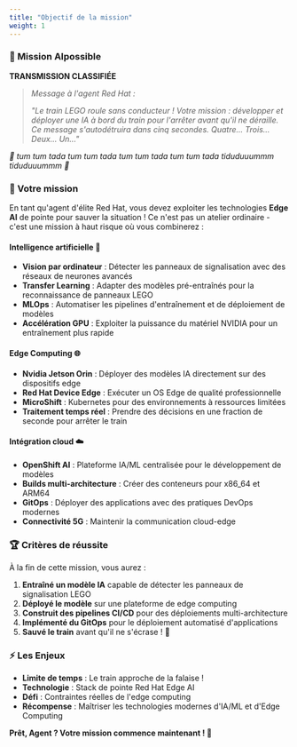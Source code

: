 ```yaml
---
title: "Objectif de la mission"
weight: 1
---
```


### 🚂 Mission AIpossible

**TRANSMISSION CLASSIFIÉE**

> *Message à l'agent Red Hat :*
> 
> *"Le train LEGO roule sans conducteur ! Votre mission : développer et déployer une IA à bord du train pour l'arrêter avant qu'il ne déraille. Ce message s'autodétruira dans cinq secondes. Quatre... Trois... Deux... Un..."*

*🎵 tum tum tada tum tum tada tum tum tada tum tum tada tiduduuummm tiduduuummm 🎵*

### 🎯 Votre mission

En tant qu'agent d'élite Red Hat, vous devez exploiter les technologies **Edge AI** de pointe pour sauver la situation ! Ce n'est pas un atelier ordinaire - c'est une mission à haut risque où vous combinerez :

#### Intelligence artificielle 🤖
- **Vision par ordinateur** : Détecter les panneaux de signalisation avec des réseaux de neurones avancés
- **Transfer Learning** : Adapter des modèles pré-entraînés pour la reconnaissance de panneaux LEGO
- **MLOps** : Automatiser les pipelines d'entraînement et de déploiement de modèles
- **Accélération GPU** : Exploiter la puissance du matériel NVIDIA pour un entraînement plus rapide

#### Edge Computing 🌐
- **Nvidia Jetson Orin** : Déployer des modèles IA directement sur des dispositifs edge
- **Red Hat Device Edge** : Exécuter un OS Edge de qualité professionnelle
- **MicroShift** : Kubernetes pour des environnements à ressources limitées
- **Traitement temps réel** : Prendre des décisions en une fraction de seconde pour arrêter le train

#### Intégration cloud ☁️
- **OpenShift AI** : Plateforme IA/ML centralisée pour le développement de modèles
- **Builds multi-architecture** : Créer des conteneurs pour x86_64 et ARM64
- **GitOps** : Déployer des applications avec des pratiques DevOps modernes
- **Connectivité 5G** : Maintenir la communication cloud-edge

### 🏆 Critères de réussite

À la fin de cette mission, vous aurez :

1. **Entraîné un modèle IA** capable de détecter les panneaux de signalisation LEGO
2. **Déployé le modèle** sur une plateforme de edge computing
3. **Construit des pipelines CI/CD** pour des déploiements multi-architecture
4. **Implémenté du GitOps** pour le déploiement automatisé d'applications
5. **Sauvé le train** avant qu'il ne s'écrase ! 🎉

### ⚡ Les Enjeux

- **Limite de temps** : Le train approche de la falaise !
- **Technologie** : Stack de pointe Red Hat Edge AI
- **Défi** : Contraintes réelles de l'edge computing
- **Récompense** : Maîtriser les technologies modernes d'IA/ML et d'Edge Computing

**Prêt, Agent ? Votre mission commence maintenant ! 🚀**
